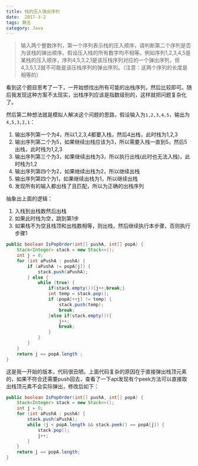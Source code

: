 ```yaml
---
title: 栈的压入弹出序列
date:  2017-3-2
tags: 算法
category: Java
---
```


> 输入两个整数序列，第一个序列表示栈的压入顺序，请判断第二个序列是否为该栈的弹出顺序。假设压入栈的所有数字均不相等。例如序列1,2,3,4,5是某栈的压入顺序，序列4,5,3,2,1是该压栈序列对应的一个弹出序列，但4,3,5,1,2就不可能是该压栈序列的弹出序列。（注意：这两个序列的长度是相等的）

看到这个题目思考了一下，一开始想找出所有可能的出栈序列，然后比较即可。随后我发现这种方案不太现实，出栈序列应该是指数级别的，这样就把问题复杂化了。

然后第二种想法就是模拟人解决这个问题的思路，假设输入为`1,2,3,4,5`，输出为`4,5,3,2,1`：
1. 输出序列第一个为4，所以1,2,3,4都要入栈，然后4出栈，此时栈为1,2,3
2. 输出序列第二个为5，如果继续出栈应该为3，所以需要入栈一直到5，然后5出栈，此时栈为1,2,3
3. 输出序列第三个为3，如果继续出栈为3，所以执行出栈(此时也无法入栈)，此时栈为1,2
4. 输出序列第四个为2，如果继续出栈为2，所以继续出栈
5. 输出序列第四个为1，如果继续出栈为1，所以继续出栈
6. 发现所有的输入都出栈了且匹配，所以为正确的出栈序列

<!--more-->

抽象出上面的逻辑：
1. 入栈到出栈数然后出栈
2. 如果此时栈为空，跳到第1步
3. 如果栈不为空且栈顶和出栈数相等，则出栈，然后继续执行本步骤，否则执行步骤1

```java
public boolean IsPopOrder(int[] pushA, int[] popA) {
	Stack<Integer> stack = new Stack<>();
	int j = 0;
	for (int aPushA : pushA) {
		if (aPushA != popA[j]) {
			stack.push(aPushA);
		} else {
			while (true) {
				if(stack.empty()){j++;break;}
				int temp = stack.pop();
				if (popA[++j] != temp) {
					stack.push(temp);
					break;
				}else if(stack.empty()){
					j++;
					break;
				}
			}
		}
	}
	return j == popA.length ;
}
```
这是我一开始的版本，代码很丑陋。上面代码复杂的原因在于直接弹出栈顶元素的，如果不符合还需要push回去，查看了一下api发现有个peek方法可以直接取出栈顶元素不会实际弹出，修改后如下：
```java
public boolean IsPopOrder(int[] pushA, int[] popA) {
	Stack<Integer> stack = new Stack<>();
	int j = 0;
	for (int aPushA : pushA) {
		stack.push(aPushA);
		while (j < popA.length && stack.peek() == popA[j]) {
			stack.pop();
			j++;
		}
	}
	return j == popA.length;
}
```